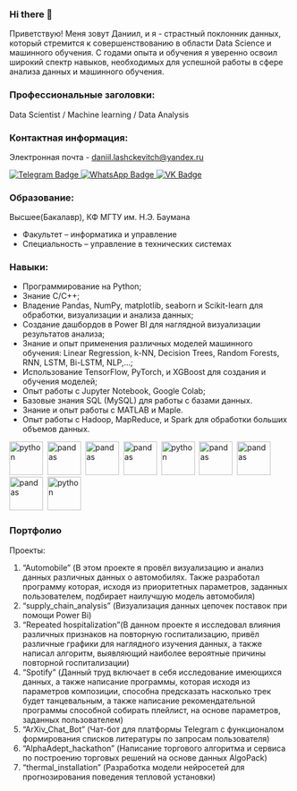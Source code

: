 ### Hi there 👋
Приветствую! Меня зовут Даниил, и я - страстный поклонник данных, который стремится к совершенствованию в области Data Science и машинного обучения. С годами опыта и обучения я уверенно освоил широкий спектр навыков, необходимых для успешной работы в сфере анализа данных и машинного обучения.

### Профессиональные заголовки:
Data Scientist / Machine learning / Data Analysis

### Контактная информация: 
Электронная почта - daniil.lashckevitch@yandex.ru
<div id="badges">
  <a href="https://t.me/Daniil_5t4Rt">
    <img src="https://img.shields.io/badge/Telegram-blue?logo=telegram&logoColor=white&style=for-the-badge" alt="Telegram Badge"/>
  </a>
  <a href="https://api.whatsapp.com/send?phone=79623724292">
    <img src="https://img.shields.io/badge/WhatsApp-bgreen?logo=whatsapp&logoColor=white&style=for-the-badge" alt="WhatsApp Badge"/>
  </a>
  <a href="https://vk.com/id277479523">
    <img src="https://img.shields.io/badge/ВКонтакте-blue?logo=vk&logoColor=white&style=for-the-badge " alt="VK Badge"/>
  </a>
</div>

### Образование:
Высшее(Бакалавр), КФ МГТУ им. Н.Э. Баумана
* Факультет – информатика и управление
* Специальность – управление в технических системах

### Навыки:
- Программирование на Python;
- Знание C/C++;
- Владение Pandas, NumPy, matplotlib, seaborn и Scikit-learn для обработки, визуализации и анализа данных;
- Создание дашбордов в Power BI для наглядной визуализации результатов анализа;
- Знание и опыт применения различных моделей машинного обучения: Linear Regression, k-NN, Decision Trees, Random Forests, RNN, LSTM, Bi-LSTM, NLP,...;
- Использование TensorFlow, PyTorch, и XGBoost для создания и обучения моделей;
- Опыт работы с Jupyter Notebook, Google Colab;
- Базовые знания SQL (MySQL) для работы с базами данных.
- Знание и опыт работы с MATLAB и Maple.
- Опыт работы с Hadoop, MapReduce, и Spark для обработки больших объемов данных.

<img src="https://cdn.jsdelivr.net/gh/devicons/devicon/icons/python/python-original-wordmark.svg" title = "python" width = "60" height = "60"/>&nbsp;
<img src="https://cdn.jsdelivr.net/gh/devicons/devicon/icons/numpy/numpy-original-wordmark.svg" title = "pandas" width = "60" height = "60"/>&nbsp;
<img src="https://cdn.jsdelivr.net/gh/devicons/devicon/icons/pandas/pandas-original-wordmark.svg" title = "pandas"  width = "60" height = "60"/>&nbsp;
<img src="https://cdn.jsdelivr.net/gh/devicons/devicon/icons/tensorflow/tensorflow-original-wordmark.svg" title = "pandas"  width = "60" height = "60"/>&nbsp;
<img src="https://cdn.jsdelivr.net/gh/devicons/devicon/icons/mysql/mysql-original-wordmark.svg" title = "python"  width = "60" height = "60"/>&nbsp;
<img src="https://cdn.jsdelivr.net/gh/devicons/devicon/icons/jupyter/jupyter-original-wordmark.svg" title = "pandas"  width = "60" height = "60"/>&nbsp;
<img src="https://cdn.jsdelivr.net/gh/devicons/devicon/icons/matlab/matlab-original.svg" title = "pandas"  width = "60" height = "60"/>&nbsp;
<img src="https://cdn.jsdelivr.net/gh/devicons/devicon/icons/cplusplus/cplusplus-original.svg" title = "pandas"  width = "60" height = "60"/>&nbsp;
<img src="https://cdn.jsdelivr.net/gh/devicons/devicon/icons/c/c-original.svg" title = "python"  width = "60" height = "60"/>&nbsp;
### Портфолио
Проекты:
1.	“Automobile” (В этом проекте я провёл визуализацию и анализ данных различных данных о автомобилях. Также разработал программу которая, исходя из приоритетных параметров, заданных пользователем, подбирает наилучшую модель автомобиля)
2.	“supply_chain_analysis” (Визуализация данных цепочек поставок при помощи Power Bi)
3.	“Repeated hospitalization”(В данном проекте я исследовал влияния различных признаков на повторную госпитализацию, привёл различные графики для наглядного изучения данных, а также написал алгоритм, выявляющий наиболее вероятные причины повторной госпитализации)
4.	“Spotify” (Данный труд включает в себя исследование имеющихся данных, а также написание программы, которая исходя из параметров композиции, способна предсказать насколько трек будет танцевальным, а также написание рекомендательной программы способной собирать плейлист, на основе параметров, заданных пользователем)
5.	“ArXiv_Chat_Bot” (Чат-бот для платформы Telegram с функционалом формирования списков литературы по запросам пользователя)
6.	“AlphaAdept_hackathon” (Написание торгового алгоритма и сервиса по построению торговых решений на основе данных AlgoPack)
7.	“thermal_installation” (Разработка модели нейросетей  для прогнозирования поведения тепловой установки)




<!--
**cdm4Ki90L1t/cdm4Ki90L1t** is a ✨ _special_ ✨ repository because its `README.md` (this file) appears on your GitHub profile.

Here are some ideas to get you started:

- 🔭 I’m currently working on ...
- 🌱 I’m currently learning ...
- 👯 I’m looking to collaborate on ...
- 🤔 I’m looking for help with ...
- 💬 Ask me about ...
- 📫 How to reach me: ...
- 😄 Pronouns: ...
- ⚡ Fun fact: ...
    
-->
  
          
